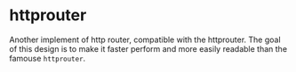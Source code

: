 # httprouter
Another implement of http router, compatible with the httprouter.
The goal of this design is to make it faster perform and more easily readable than the famouse `httprouter`.
